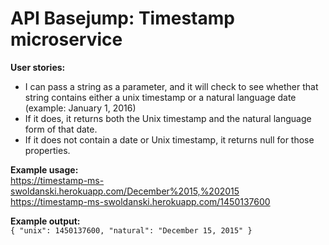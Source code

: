 # API Basejump: Timestamp microservice
  
**User stories:**  
* I can pass a string as a parameter, and it will check to see whether that string contains either a unix timestamp or a natural language date (example: January 1, 2016)
* If it does, it returns both the Unix timestamp and the natural language form of that date.
* If it does not contain a date or Unix timestamp, it returns null for those properties.
  
  
**Example usage:**  
https://timestamp-ms-swoldanski.herokuapp.com/December%2015,%202015  
https://timestamp-ms-swoldanski.herokuapp.com/1450137600  
  
**Example output:**  
`{ "unix": 1450137600, "natural": "December 15, 2015" }`  
